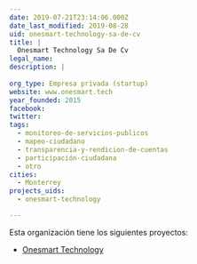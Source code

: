 ```yaml
---
date: 2019-07-21T23:14:06.000Z
date_last_modified: 2019-08-28
uid: onesmart-technology-sa-de-cv
title: |
  Onesmart Technology Sa De Cv
legal_name: 
description: |
  
org_type: Empresa privada (startup)
website: www.onesmart.tech
year_founded: 2015
facebook: 
twitter: 
tags:
  - monitoreo-de-servicios-publicos
  - mapeo-ciudadano
  - transparencia-y-rendicion-de-cuentas
  - participación-ciudadana
  - otro
cities: 
  - Monterrey
projects_uids:
  - onesmart-technology

---
```


Esta organización tiene los siguientes proyectos:

- [Onesmart Technology](/proyectos/onesmart-technology)
